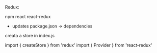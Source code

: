 Redux:

npm react react-redux
- updates package.json -> dependencies

creata a store in index.js

import { createStore } from 'redux'
import { Provider } from 'react-redux'